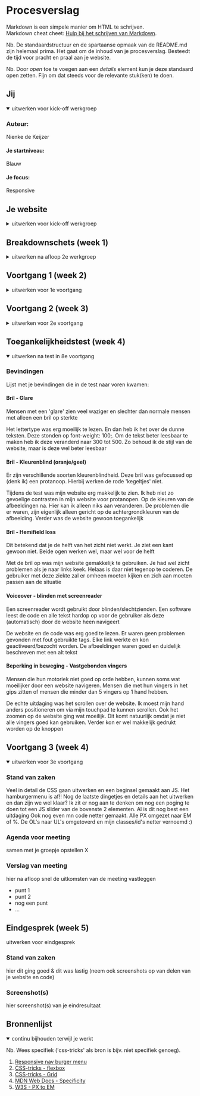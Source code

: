 # Procesverslag
Markdown is een simpele manier om HTML te schrijven.  
Markdown cheat cheet: [Hulp bij het schrijven van Markdown](https://github.com/adam-p/markdown-here/wiki/Markdown-Cheatsheet).

Nb. De standaardstructuur en de spartaanse opmaak van de README.md zijn helemaal prima. Het gaat om de inhoud van je procesverslag. Besteedt de tijd voor pracht en praal aan je website.

Nb. Door *open* toe te voegen aan een *details* element kun je deze standaard open zetten. Fijn om dat steeds voor de relevante stuk(ken) te doen.





## Jij

<details open>
<summary>uitwerken voor kick-off werkgroep</summary>

### Auteur:
Nienke de Keijzer

#### Je startniveau:
Blauw

#### Je focus:
Responsive
 
</details>





## Je website

<details>
<summary>uitwerken voor kick-off werkgroep</summary>

### Je opdracht:
https://www.nbthieves.com/

#### Screenshot(s) van de eerste pagina (small screen): 
hier de naam van de pagina  
<img src="images/home.png" width="375px" alt="Home pagina">

#### Screenshot(s) van de tweede pagina (small screen):
hier de naam van de pagina  
<img src="images/nieuws.png" width="375px" alt="nieuwspagina">
 
</details>





## Breakdownschets (week 1)

<details>
<summary>uitwerken na afloop 2e werkgroep</summary>

### de hele pagina: 
<img src="images/breakdownschetsen.png" width="375px" alt="breakdown van de hele pagina">

### dynamisch deel (bijv menu): 
<img src="images/dummy-plaatje.jpg" width="375px" alt="breakdown van een dynamisch deel">

### wellicht nog een dynamisch deel (bijv filter): 
<img src="images/dummy-plaatje.jpg" width="375px" alt="breakdown van nog een dynamisch deel">

</details>





## Voortgang 1 (week 2)

<details>
<summary>uitwerken voor 1e voortgang</summary>

### Stand van zaken
Het was moeilijk om weer even in te komen, maar het is allemaal goedgekomen. Begonnen met de complete HTML schrijven. Om vervolgens door de chaos heen alles te redden met CSS. 1 section per keer aan het opmaken om orde te bewaren


### Agenda voor meeting
samen met je groepje opstellen
X


### Verslag van meeting
hier na afloop snel de uitkomsten van de meeting vastleggen

- Het is belangrijk dat ik in mijn HTML/CSS meer comments toevoeg voor duidelijkheid en leesbaarheid van de code

</details>





## Voortgang 2 (week 3)

<details>
<summary>uitwerken voor 2e voortgang</summary>

### Stand van zaken
Druk bezig met CSS opmaak. HTML is al helemaal af. Af en toe kleine veranderingen m.b.t. de opmaak of veranderingen van de layout. Nog niet begonnen aan JS, wel plannen gemaakt met wat er moet gebeuren. Ook begonnen met mediaqueries te gebruiken. Mijn website is dan nu ook responsive! het was best een uitdaging en puzzelen om vervolgens de layout weer op zn plek te krijgen


### Agenda voor meeting
samen met je groepje opstellen
X

### Verslag van meeting
hier na afloop snel de uitkomsten van de meeting vastleggen

- !important is verboden! Probeer een andere manier te vinden (zie link robert)
- Probeer de header nog even verder mooi te maken

</details>





## Toegankelijkheidstest (week 4)

<details open>
<summary>uitwerken na test in 8e voortgang</summary>

### Bevindingen
Lijst met je bevindingen die in de test naar voren kwamen:

#### Bril - Glare
Mensen met een 'glare' zien veel waziger en slechter dan normale mensen met alleen een bril op sterkte

Het lettertype was erg moeilijk te lezen. En dan heb ik het over de dunne teksten. Deze stonden op font-weight: 100;. Om de tekst beter leesbaar te maken heb ik deze veranderd naar 300 tot 500. Zo behoud ik de stijl van de website, maar is deze wel beter leesbaar


#### Bril - Kleurenblind (oranje/geel) 
Er zijn verschillende soorten kleurenblindheid. Deze bril was gefocussed op (denk ik) een protanoop. Hierbij werken de rode 'kegeltjes' niet. 

Tijdens de test was mijn website erg makkelijk te zien. Ik heb niet zo gevoelige contrasten in mijn website voor protanopen. Op de kleuren van de afbeeldingen na. Hier kan ik alleen niks aan veranderen. De problemen die er waren, zijn eigenlijk alleen gericht op de achtergrondkleuren van de afbeelding. Verder was de website gewoon toegankelijk


#### Bril - Hemifield loss
Dit betekend dat je de helft van het zicht niet werkt. Je ziet een kant gewoon niet. Beide ogen werken wel, maar wel voor de helft

Met de bril op was mijn website gemakkelijk te gebruiken. Je had wel zicht problemen als je naar links keek. Helaas is daar niet tegenop te coderen. De gebruiker met deze ziekte zal er omheen moeten kijken en zich aan moeten passen aan de situatie


#### Voiceover - blinden met screenreader 
Een screenreader wordt gebruikt door blinden/slechtzienden. Een software leest de code en alle tekst hardop op voor de gebruiker als deze (automatisch) door de website heen navigeert

De website en de code was erg goed te lezen. Er waren geen problemen gevonden met fout gebruikte tags. Elke link werkte en kon geactiveerd/bezocht worden. De afbeeldingen waren goed en duidelijk beschreven met een alt tekst

#### Beperking in beweging - Vastgebonden vingers 
Mensen die hun motoriek niet goed op orde hebben, kunnen soms wat moeilijker door een website navigeren. Mensen die met hun vingers in het gips zitten of mensen die minder dan 5 vingers op 1 hand hebben. 

De echte uitdaging was het scrollen over de website. Ik moest mijn hand anders positioneren om via mijn touchpad te kunnen scrollen. Ook het zoomen op de website ging wat moeilijk. Dit komt natuurlijk omdat je niet alle vingers goed kan gebruiken. Verder kon er wel makkelijk gedrukt worden op de knoppen
</details>





## Voortgang 3 (week 4)

<details open>
<summary>uitwerken voor 3e voortgang</summary>

### Stand van zaken
Veel in detail de CSS gaan uitwerken en een beginsel gemaakt aan JS. Het hamburgermenu is af!! Nog de laatste dingetjes en details aan het uitwerken en dan zijn we wel klaar? Ik zit er nog aan te denken om nog een poging te doen tot een JS slider van de bovenste 2 elementen. Al is dit nog best een uitdaging
Ook nog even mn code netter gemaakt. Alle PX omgezet naar EM of %. De OL's naar UL's omgetoverd en mijn classes/id's netter vernoemd :)


### Agenda voor meeting
samen met je groepje opstellen
X

### Verslag van meeting
hier na afloop snel de uitkomsten van de meeting vastleggen

- punt 1
- punt 2
- nog een punt
- ...

</details>





## Eindgesprek (week 5)

<detailsx>
<summary>uitwerken voor eindgesprek</summary>

### Stand van zaken
hier dit ging goed & dit was lastig (neem ook screenshots op van delen van je website en code)

### Screenshot(s)

hier screenshot(s) van je eindresultaat

</details>





## Bronnenlijst

<details open>
<summary>continu bijhouden terwijl je werkt</summary>

Nb. Wees specifiek ('css-tricks' als bron is bijv. niet specifiek genoeg).

1. <a href='https://www.youtube.com/watch?v=gXkqy0b4M5g'>Responsive nav burger menu</a>
2. <a href='https://css-tricks.com/snippets/css/a-guide-to-flexbox/'>CSS-tricks - flexbox</a>
3. <a href='https://css-tricks.com/snippets/css/complete-guide-grid/'>CSS-tricks - Grid</a>
4. <a href='https://developer.mozilla.org/en-US/docs/Web/CSS/Specificity'>MDN Web Docs - Specificity</a>
5. <a href='https://www.w3schools.com/tags/ref_pxtoemconversion.asp'>W3S - PX to EM</a>



</details>